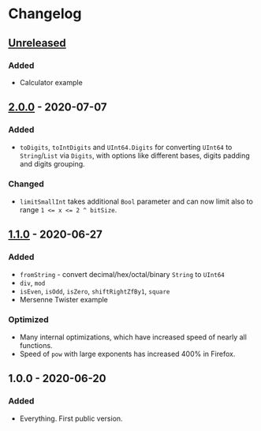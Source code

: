 # Changelog

## [Unreleased]
### Added
- Calculator example

## [2.0.0] - 2020-07-07
### Added
- `toDigits`, `toIntDigits` and `UInt64.Digits` for converting `UInt64` to `String`/`List`
  via `Digits`, with options like different bases, digits padding and digits grouping.

### Changed
- `limitSmallInt` takes additional `Bool` parameter
  and can now limit also to range `1 <= x <= 2 ^ bitSize`.

## [1.1.0] - 2020-06-27
### Added
- `fromString` - convert decimal/hex/octal/binary `String` to `UInt64`
- `div`, `mod`
- `isEven`, `isOdd`, `isZero`, `shiftRightZfBy1`, `square`
- Mersenne Twister example

### Optimized
- Many internal optimizations, which have increased speed of nearly all functions.
- Speed of `pow` with large exponents has increased 400% in Firefox.

## 1.0.0 - 2020-06-20
### Added
- Everything. First public version.

[Unreleased]: https://github.com/malaire/elm-uint64/compare/2.0.0...HEAD
[2.0.0]: https://github.com/malaire/elm-uint64/compare/1.1.0...2.0.0
[1.1.0]: https://github.com/malaire/elm-uint64/compare/1.0.0...1.1.0
